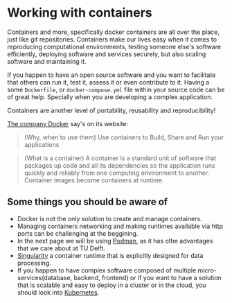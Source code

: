 # Working with containers
Containers and more, specifically docker containers are all over the place, just like git repositories. Containers make our lives easy when it comes to reproducing computational environments, testing someone else's software efficiently, deploying software and services securely, but also scaling software and maintaining it. 

If you happen to have an open source software and you want to facilitate that others can run it, test it, assess it or even contribute to it. Having a some `Dockerfile`, or `docker-compose.yml` file within your source code can be of great help. Specially when you are developing a complex application.

Containers are another level of portability, reusability and reproducibility!

[The company Docker](https://www.docker.com/resources/what-container) say's on its website:
> (Why, when to use them) Use containers to Build, Share and Run your applications

> (What is a container) A container is a standard unit of software that packages up code and all its dependencies so the application runs quickly and reliably from one computing environment to another. Container images become containers at runtime.

## Some things you should be aware of
- Docker is not the only solution to create and manage containers.
- Managing containers networking and making runtimes available via http ports can be challenging at the beggining.
- In the next page we will be using [Podman](https://podman.io/), as it has othe advantages that we care about at TU Delft.
- [Singularity](https://sylabs.io/) a container runtime that is explicitly designed for data processing.
- If you happen to have complex software composed of multiple micro-services(database, backend, frontend) or if you want to have a solution that is scalable and easy to deploy in a cluster or in the cloud, you should look into [Kubernetes](https://kubernetes.io/).